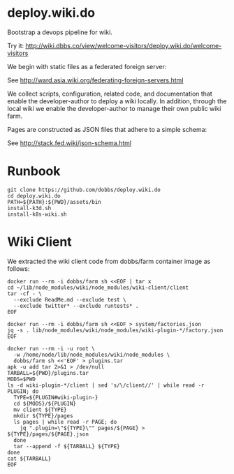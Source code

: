 # deploy.wiki.do

Bootstrap a devops pipeline for wiki.

Try it: http://wiki.dbbs.co/view/welcome-visitors/deploy.wiki.do/welcome-visitors

We begin with static files as a federated foreign server:

See http://ward.asia.wiki.org/federating-foreign-servers.html

We collect scripts, configuration, related code, and documentation
that enable the developer-author to deploy a wiki locally. In
addition, through the local wiki we enable the developer-author to
manage their own public wiki farm.

Pages are constructed as JSON files that adhere to a simple schema:

See http://stack.fed.wiki/json-schema.html

# Runbook

    git clone https://github.com/dobbs/deploy.wiki.do
    cd deploy.wiki.do
    PATH=${PATH}:${PWD}/assets/bin
    install-k3d.sh
    install-k8s-wiki.sh

# Wiki Client

We extracted the wiki client code from dobbs/farm container image as follows:

    docker run --rm -i dobbs/farm sh <<EOF | tar x
    cd ~/lib/node_modules/wiki/node_modules/wiki-client/client
    tar -cf - \
      --exclude ReadMe.md --exclude test \
      --exclude twitter* --exclude runtests* .
    EOF

    docker run --rm -i dobbs/farm sh <<EOF > system/factories.json
    jq -s . lib/node_modules/wiki/node_modules/wiki-plugin-*/factory.json
    EOF

    docker run --rm -i -u root \
      -w /home/node/lib/node_modules/wiki/node_modules \
      dobbs/farm sh <<'EOF' > plugins.tar
    apk -u add tar 2>&1 > /dev/null
    TARBALL=${PWD}/plugins.tar
    MODS=$PWD
    ls -d wiki-plugin-*/client | sed 's/\/client//' | while read -r PLUGIN; do
      TYPE=${PLUGIN#wiki-plugin-}
      cd ${MODS}/${PLUGIN}
      mv client ${TYPE}
      mkdir ${TYPE}/pages
      ls pages | while read -r PAGE; do
        jq ".plugin=\"${TYPE}\"" pages/${PAGE} > ${TYPE}/pages/${PAGE}.json
      done
      tar --append -f ${TARBALL} ${TYPE}
    done
    cat ${TARBALL}
    EOF

